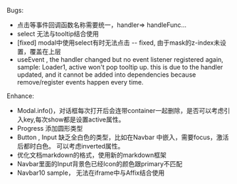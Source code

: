 Bugs:
- 点击等事件回调函数名称需要统一，handler=> handleFunc...
- select 无法与tooltip结合使用
- [fixed] modal中使用select有时无法点击 -- fixed, 由于mask的z-index未设置，覆盖在上层  
- useEvent , the handler changed but no event listener registered again, sample: Loader1, active won't pop tooltip up.
             this is due to the handler updated, and it cannot be added into dependencies because remove/register events
             happen every time.


Enhance:
- Modal.info()，对话框每次打开后会连带container一起删除，是否可以考虑引入key,每次show都是设置active属性。
- Progress 添加圆形类型
- Button , Input 缺乏全白色的类型，比如在Navbar 中嵌入，需要focus，激活后都时白色。 可以考虑inverted属性。
- 优化文档markdown的格式，使用新的markdown框架
- Navbar里面的Input背景色已经Icon的颜色跟primary不匹配
- Navbar10 sample， 无法在iframe中与Affix结合使用

